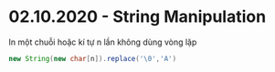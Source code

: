 # 02.10.2020 - String Manipulation

In một chuỗi hoặc kí tự n lần không dùng vòng lặp

```java
new String(new char[n]).replace('\0','A')
```
